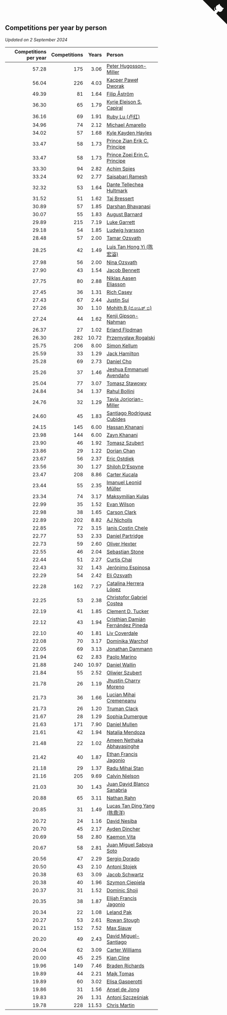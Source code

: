 ## Competitions per year by person

*Updated on  2 September 2024*

| Competitions per year | Competitions | Years | Person |
| ---: | ---: | ---: | :--- |
| 57.28 | 175 | 3.06 | [Peter Hugosson-Miller](https://www.worldcubeassociation.org/persons/2021HUGO01) |
| 56.04 | 226 | 4.03 | [Kacper Paweł Dworak](https://www.worldcubeassociation.org/persons/2020DWOR01) |
| 49.39 | 81 | 1.64 | [Filip Åström](https://www.worldcubeassociation.org/persons/2023ASTR01) |
| 36.30 | 65 | 1.79 | [Kyrie Eleison S. Capiral](https://www.worldcubeassociation.org/persons/2022CAPI02) |
| 36.16 | 69 | 1.91 | [Ruby Lu (卢红)](https://www.worldcubeassociation.org/persons/2022LURU01) |
| 34.96 | 74 | 2.12 | [Michael Amarello](https://www.worldcubeassociation.org/persons/2022AMAR09) |
| 34.02 | 57 | 1.68 | [Kyle Kayden Hayles](https://www.worldcubeassociation.org/persons/2022HAYL02) |
| 33.47 | 58 | 1.73 | [Prince Zian Erik C. Principe](https://www.worldcubeassociation.org/persons/2022PRIN08) |
| 33.47 | 58 | 1.73 | [Prince Zoei Erin C. Principe](https://www.worldcubeassociation.org/persons/2022PRIN09) |
| 33.30 | 94 | 2.82 | [Achim Spies](https://www.worldcubeassociation.org/persons/2021SPIE01) |
| 33.24 | 92 | 2.77 | [Saisabari Ramesh](https://www.worldcubeassociation.org/persons/2021RAME01) |
| 32.32 | 53 | 1.64 | [Dante Tellechea Hultmark](https://www.worldcubeassociation.org/persons/2023HULT01) |
| 31.52 | 51 | 1.62 | [Taj Bressert](https://www.worldcubeassociation.org/persons/2023BRES01) |
| 30.89 | 57 | 1.85 | [Darshan Bhavanasi](https://www.worldcubeassociation.org/persons/2022BHAV01) |
| 30.07 | 55 | 1.83 | [August Barnard](https://www.worldcubeassociation.org/persons/2022BARN21) |
| 29.89 | 215 | 7.19 | [Luke Garrett](https://www.worldcubeassociation.org/persons/2017GARR05) |
| 29.18 | 54 | 1.85 | [Ludwig Ivarsson](https://www.worldcubeassociation.org/persons/2022IVAR01) |
| 28.48 | 57 | 2.00 | [Tamar Ozsvath](https://www.worldcubeassociation.org/persons/2022OZSV04) |
| 28.25 | 42 | 1.49 | [Luis Tan Hong Yi (陈宏溢)](https://www.worldcubeassociation.org/persons/2023YILU01) |
| 27.98 | 56 | 2.00 | [Nina Ozsvath](https://www.worldcubeassociation.org/persons/2022OZSV03) |
| 27.90 | 43 | 1.54 | [Jacob Bennett](https://www.worldcubeassociation.org/persons/2023BENN04) |
| 27.75 | 80 | 2.88 | [Niklas Aasen Eliasson](https://www.worldcubeassociation.org/persons/2021ELIA01) |
| 27.45 | 36 | 1.31 | [Rich Casey](https://www.worldcubeassociation.org/persons/2023CASE06) |
| 27.43 | 67 | 2.44 | [Justin Sui](https://www.worldcubeassociation.org/persons/2022SUIJ01) |
| 27.26 | 30 | 1.10 | [Mohith B (ಮೋಹಿತ್ ಬಿ)](https://www.worldcubeassociation.org/persons/2023BMOH01) |
| 27.24 | 44 | 1.62 | [Kenji Gipson-Nahman](https://www.worldcubeassociation.org/persons/2023GIPS01) |
| 26.37 | 27 | 1.02 | [Erland Flodman](https://www.worldcubeassociation.org/persons/2023FLOD01) |
| 26.30 | 282 | 10.72 | [Przemysław Rogalski](https://www.worldcubeassociation.org/persons/2013ROGA02) |
| 25.75 | 206 | 8.00 | [Simon Kellum](https://www.worldcubeassociation.org/persons/2016KELL12) |
| 25.59 | 33 | 1.29 | [Jack Hamilton](https://www.worldcubeassociation.org/persons/2023HAMI08) |
| 25.28 | 69 | 2.73 | [Daniel Cho](https://www.worldcubeassociation.org/persons/2021CHOD01) |
| 25.26 | 37 | 1.46 | [Jeshua Emmanuel Avendaño](https://www.worldcubeassociation.org/persons/2023AVEN01) |
| 25.04 | 77 | 3.07 | [Tomasz Stawowy](https://www.worldcubeassociation.org/persons/2021STAW01) |
| 24.84 | 34 | 1.37 | [Rahul Bollini](https://www.worldcubeassociation.org/persons/2023BOLL01) |
| 24.76 | 32 | 1.29 | [Tavia Jorjorian-Miller](https://www.worldcubeassociation.org/persons/2023JORJ01) |
| 24.60 | 45 | 1.83 | [Santiago Rodríguez Cubides](https://www.worldcubeassociation.org/persons/2022CUBI01) |
| 24.15 | 145 | 6.00 | [Hassan Khanani](https://www.worldcubeassociation.org/persons/2018KHAN26) |
| 23.98 | 144 | 6.00 | [Zayn Khanani](https://www.worldcubeassociation.org/persons/2018KHAN28) |
| 23.90 | 46 | 1.92 | [Tomasz Szubert](https://www.worldcubeassociation.org/persons/2022SZUB02) |
| 23.86 | 29 | 1.22 | [Dorian Chan](https://www.worldcubeassociation.org/persons/2023DORI01) |
| 23.67 | 56 | 2.37 | [Eric Ostdiek](https://www.worldcubeassociation.org/persons/2022OSTD01) |
| 23.56 | 30 | 1.27 | [Shiloh D’Espyne](https://www.worldcubeassociation.org/persons/2023DESP01) |
| 23.47 | 208 | 8.86 | [Carter Kucala](https://www.worldcubeassociation.org/persons/2015KUCA01) |
| 23.44 | 55 | 2.35 | [Imanuel Leonid Müller](https://www.worldcubeassociation.org/persons/2022MULL02) |
| 23.34 | 74 | 3.17 | [Maksymilian Kulas](https://www.worldcubeassociation.org/persons/2021KULA02) |
| 22.99 | 35 | 1.52 | [Evan Wilson](https://www.worldcubeassociation.org/persons/2023WILS11) |
| 22.98 | 38 | 1.65 | [Carson Clark](https://www.worldcubeassociation.org/persons/2023CLAR02) |
| 22.89 | 202 | 8.82 | [AJ Nicholls](https://www.worldcubeassociation.org/persons/2015NICH04) |
| 22.85 | 72 | 3.15 | [Ianis Costin Chele](https://www.worldcubeassociation.org/persons/2021CHEL01) |
| 22.77 | 53 | 2.33 | [Daniel Partridge](https://www.worldcubeassociation.org/persons/2022PART02) |
| 22.73 | 59 | 2.60 | [Oliver Hexter](https://www.worldcubeassociation.org/persons/2022HEXT01) |
| 22.55 | 46 | 2.04 | [Sebastian Stone](https://www.worldcubeassociation.org/persons/2022STON09) |
| 22.44 | 51 | 2.27 | [Curtis Chai](https://www.worldcubeassociation.org/persons/2022CHAI02) |
| 22.43 | 32 | 1.43 | [Jerónimo Espinosa](https://www.worldcubeassociation.org/persons/2023ESPI07) |
| 22.29 | 54 | 2.42 | [Eli Ozsvath](https://www.worldcubeassociation.org/persons/2022OZSV01) |
| 22.28 | 162 | 7.27 | [Catalina Herrera López](https://www.worldcubeassociation.org/persons/2017LOPE31) |
| 22.25 | 53 | 2.38 | [Christofor Gabriel Costea](https://www.worldcubeassociation.org/persons/2022COST03) |
| 22.19 | 41 | 1.85 | [Clement D. Tucker](https://www.worldcubeassociation.org/persons/2022TUCK09) |
| 22.12 | 43 | 1.94 | [Cristhian Damián Fernández Pineda](https://www.worldcubeassociation.org/persons/2022PINE05) |
| 22.10 | 40 | 1.81 | [Liv Coverdale](https://www.worldcubeassociation.org/persons/2022COVE02) |
| 22.08 | 70 | 3.17 | [Dominika Warchoł](https://www.worldcubeassociation.org/persons/2021WARC01) |
| 22.05 | 69 | 3.13 | [Jonathan Dammann](https://www.worldcubeassociation.org/persons/2021DAMM01) |
| 21.94 | 62 | 2.83 | [Paolo Marino](https://www.worldcubeassociation.org/persons/2021MARI04) |
| 21.88 | 240 | 10.97 | [Daniel Wallin](https://www.worldcubeassociation.org/persons/2013WALL03) |
| 21.84 | 55 | 2.52 | [Oliwier Szubert](https://www.worldcubeassociation.org/persons/2022SZUB01) |
| 21.78 | 26 | 1.19 | [Jhustin Charry Moreno](https://www.worldcubeassociation.org/persons/2023MORE20) |
| 21.73 | 36 | 1.66 | [Lucian Mihai Cremeneanu](https://www.worldcubeassociation.org/persons/2023CREM01) |
| 21.73 | 26 | 1.20 | [Truman Clack](https://www.worldcubeassociation.org/persons/2023CLAC02) |
| 21.67 | 28 | 1.29 | [Sophia Dumergue](https://www.worldcubeassociation.org/persons/2023DUME02) |
| 21.63 | 171 | 7.90 | [Daniel Mullen](https://www.worldcubeassociation.org/persons/2016MULL04) |
| 21.61 | 42 | 1.94 | [Natalia Mendoza](https://www.worldcubeassociation.org/persons/2022MEND24) |
| 21.48 | 22 | 1.02 | [Ameen Nethaka Abhayasinghe](https://www.worldcubeassociation.org/persons/2023ABHA02) |
| 21.42 | 40 | 1.87 | [Ethan Francis Jagonio](https://www.worldcubeassociation.org/persons/2022JAGO03) |
| 21.18 | 29 | 1.37 | [Radu Mihai Stan](https://www.worldcubeassociation.org/persons/2023STAN09) |
| 21.16 | 205 | 9.69 | [Calvin Nielson](https://www.worldcubeassociation.org/persons/2014NIEL03) |
| 21.03 | 30 | 1.43 | [Juan David Blanco Sanabria](https://www.worldcubeassociation.org/persons/2023SANA04) |
| 20.88 | 65 | 3.11 | [Nathan Rahn](https://www.worldcubeassociation.org/persons/2021RAHN01) |
| 20.85 | 31 | 1.49 | [Lucas Tan Ding Yang (陈鼎洋)](https://www.worldcubeassociation.org/persons/2023YANG10) |
| 20.72 | 24 | 1.16 | [David Nesiba](https://www.worldcubeassociation.org/persons/2023NESI01) |
| 20.70 | 45 | 2.17 | [Ayden Dincher](https://www.worldcubeassociation.org/persons/2022DINC01) |
| 20.69 | 58 | 2.80 | [Kaemon Vita](https://www.worldcubeassociation.org/persons/2021VITA01) |
| 20.67 | 58 | 2.81 | [Juan Miguel Saboya Soto](https://www.worldcubeassociation.org/persons/2021SOTO01) |
| 20.56 | 47 | 2.29 | [Sergio Dorado](https://www.worldcubeassociation.org/persons/2022CORR05) |
| 20.50 | 43 | 2.10 | [Antoni Stojek](https://www.worldcubeassociation.org/persons/2022STOJ03) |
| 20.38 | 63 | 3.09 | [Jacob Schwartz](https://www.worldcubeassociation.org/persons/2021SCHW01) |
| 20.38 | 40 | 1.96 | [Szymon Ciepiela](https://www.worldcubeassociation.org/persons/2022CIEP01) |
| 20.37 | 31 | 1.52 | [Dominic Shoji](https://www.worldcubeassociation.org/persons/2023SHOJ01) |
| 20.35 | 38 | 1.87 | [Elijah Francis Jagonio](https://www.worldcubeassociation.org/persons/2022JAGO02) |
| 20.34 | 22 | 1.08 | [Leland Pak](https://www.worldcubeassociation.org/persons/2023PAKL02) |
| 20.27 | 53 | 2.61 | [Rowan Stough](https://www.worldcubeassociation.org/persons/2022STOU01) |
| 20.21 | 152 | 7.52 | [Max Siauw](https://www.worldcubeassociation.org/persons/2017SIAU02) |
| 20.20 | 49 | 2.43 | [David Miguel-Santiago](https://www.worldcubeassociation.org/persons/2022MIGU02) |
| 20.04 | 62 | 3.09 | [Carter Williams](https://www.worldcubeassociation.org/persons/2021WILL06) |
| 20.00 | 45 | 2.25 | [Kian Cline](https://www.worldcubeassociation.org/persons/2022CLIN01) |
| 19.96 | 149 | 7.46 | [Braden Richards](https://www.worldcubeassociation.org/persons/2017RICH02) |
| 19.89 | 44 | 2.21 | [Majk Tomas](https://www.worldcubeassociation.org/persons/2022TOMA05) |
| 19.89 | 60 | 3.02 | [Elisa Gasperotti](https://www.worldcubeassociation.org/persons/2021GASP01) |
| 19.86 | 31 | 1.56 | [Ansel de Jong](https://www.worldcubeassociation.org/persons/2023JONG01) |
| 19.83 | 26 | 1.31 | [Antoni Szcześniak](https://www.worldcubeassociation.org/persons/2023SZCZ04) |
| 19.78 | 228 | 11.53 | [Chris Martin](https://www.worldcubeassociation.org/persons/2013MART03) |


<a href="https://github.com/jonatanklosko/wca_statistics" class="github-corner" aria-label="View source on Github"><svg width="80" height="80" viewBox="0 0 250 250" style="fill:#151513; color:#fff; position: absolute; top: 0; border: 0; right: 0;" aria-hidden="true"><path d="M0,0 L115,115 L130,115 L142,142 L250,250 L250,0 Z"></path><path d="M128.3,109.0 C113.8,99.7 119.0,89.6 119.0,89.6 C122.0,82.7 120.5,78.6 120.5,78.6 C119.2,72.0 123.4,76.3 123.4,76.3 C127.3,80.9 125.5,87.3 125.5,87.3 C122.9,97.6 130.6,101.9 134.4,103.2" fill="currentColor" style="transform-origin: 130px 106px;" class="octo-arm"></path><path d="M115.0,115.0 C114.9,115.1 118.7,116.5 119.8,115.4 L133.7,101.6 C136.9,99.2 139.9,98.4 142.2,98.6 C133.8,88.0 127.5,74.4 143.8,58.0 C148.5,53.4 154.0,51.2 159.7,51.0 C160.3,49.4 163.2,43.6 171.4,40.1 C171.4,40.1 176.1,42.5 178.8,56.2 C183.1,58.6 187.2,61.8 190.9,65.4 C194.5,69.0 197.7,73.2 200.1,77.6 C213.8,80.2 216.3,84.9 216.3,84.9 C212.7,93.1 206.9,96.0 205.4,96.6 C205.1,102.4 203.0,107.8 198.3,112.5 C181.9,128.9 168.3,122.5 157.7,114.1 C157.9,116.9 156.7,120.9 152.7,124.9 L141.0,136.5 C139.8,137.7 141.6,141.9 141.8,141.8 Z" fill="currentColor" class="octo-body"></path></svg></a><style>.github-corner:hover .octo-arm{animation:octocat-wave 560ms ease-in-out}@keyframes octocat-wave{0%,100%{transform:rotate(0)}20%,60%{transform:rotate(-25deg)}40%,80%{transform:rotate(10deg)}}@media (max-width:500px){.github-corner:hover .octo-arm{animation:none}.github-corner .octo-arm{animation:octocat-wave 560ms ease-in-out}}</style>
